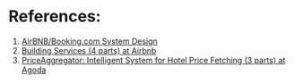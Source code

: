 
# References:

1. [AirBNB/Booking.com System Design](https://www.youtube.com/watch?v=YyOXt2MEkv4)
2. [Building Services (4 parts) at Airbnb](https://medium.com/airbnb-engineering/building-services-at-airbnb-part-4-23c95e428064)
3. [PriceAggregator: Intelligent System for Hotel Price Fetching (3 parts) at Agoda](https://medium.com/agoda-engineering/priceaggregator-an-intelligent-system-for-hotel-price-fetching-part-3-52acfc705081)